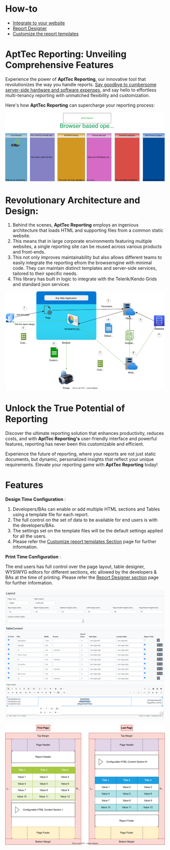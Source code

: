 # How-to

* [Integrate to your website](DeveloperGuide.md "How to integrate")
* [Report Designer](ReportDesigner.md "Report designer section")
* [Customize the report templates](HowToTemplate.md "Customize the report templates")

# AptTec Reporting: Unveiling Comprehensive Features

Experience the power of **AptTec Reporting**, our innovative tool that revolutionizes the way you handle reports. [Say goodbye to cumbersome server-side hardware and software expenses,](ServersideReportingIssues.md) and say hello to effortless multi-tenancy reporting with unmatched flexibility and customization.

Here's how **AptTec Reporting** can supercharge your reporting process:

![Alt text](../diagrams/features.drawio.svg?raw=true&sanitize=true "Features")

# Revolutionary Architecture and Design:

1. Behind the scenes, **AptTec Reporting** employs an ingenious architecture that loads HTML and supporting files from a common static website.
2. This means that in large corporate environments featuring multiple websites, a single reporting site can be reused across various products and front-ends.
3. This not only improves maintainability but also allows different teams to easily integrate the reporting efrom the browserngine with minimal code. They can maintain distinct templates and server-side services, tailored to their specific needs.
4. This library has built in logic to integrate with the Telerik/Kendo Grids and standard json services

![Alt text](../diagrams/ClientReportingFlow.drawio.svg?raw=true&sanitize=true "Solution")

# Unlock the True Potential of Reporting

Discover the ultimate reporting solution that enhances productivity, reduces costs, and with **AptTec Reporting's** user-friendly interface and powerful features, reporting has never been this customizable and efficient.

Experience the future of reporting, where your reports are not just static documents, but dynamic, personalized insights that reflect your unique requirements. Elevate your reporting game with **AptTec Reporting** today!

# Features

**Design Time Configuration** :

1. Developers/BAs can enable or add multiple HTML sections and Tables using a template file for each report.
2. The full control on the set of data to be available for end users is with the developers/BAs.
3. The settings set on the template files will be the default settings applied for all the users.
4. Please refer the [Customize report templates Section](HowToTemplate.md "Customize report templates Section") page for further information.

**Print Time Configuration** :

The end users has full control over the page layout, table designer, WYSIWYG editors for different sections, etc allowed by the developers & BAs at the time of printing. Please refer the [Report Designer section](ReportDesigner.md "Report designer section") page for further information.

![Alt text](../diagrams/LayoutDesigner.drawio.svg?raw=true&sanitize=true "Layout Designer")
![Alt text](../diagrams/TableDesigner.drawio.svg?raw=true&sanitize=true "Table Designer")
![Alt text](../diagrams/HTMLDesigner.drawio.svg?raw=true&sanitize=true "HTML Designer")

![Alt text](../diagrams/PageLayout.drawio.svg?raw=true&sanitize=true "Print time configurations")
